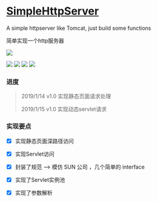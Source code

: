 # [SimpleHttpServer](https://github.com/ChenHaoHu/SimpleHttpServer)
A simple httpserver like Tomcat, just build some functions

简单实现一个http服务器

![](http://www.hcyang.top:8081/cat.svg) 




[![](https://img.shields.io/github/license/ChenHaoHu/SimpleHttpServer.svg)]([![](https://img.shields.io/github/forks/ChenHaoHu/SimpleHttpServer.svg)](https://github.com/ChenHaoHu/SimpleHttpServer)) [![](https://img.shields.io/github/stars/ChenHaoHu/SimpleHttpServer.svg)](https://github.com/ChenHaoHu/SimpleHttpServer) ![](https://img.shields.io/github/issues/ChenHaoHu/SimpleHttpServer.svg) ![](https://img.shields.io/badge/JAVA-PRO-red.svg) 



### 进度

> 2019/1/14 v1.0 实现静态页面请求处理
>
> 2019/1/15 v1.0 实现动态servlet请求



### 实现要点

- [x] 实现静态页面深路径访问

- [x] 实现Servlet访问

- [x] 封装了规范  --> 模仿 SUN 公司 ，几个简单的 interface

- [x] 实现了Servlet实例池

- [x] 实现了参数解析

